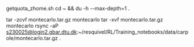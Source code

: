 getquota_zhome.sh
cd ~ && du -h --max-depth=1 .


tar -zcvf montecarlo.tar.gz montecarlo
tar -xvf montecarlo.tar.gz montecarlo
rsync -aP s230025@login2.gbar.dtu.dk:~/resquivel/RL/Training_notebooks/data/carpole/montecarlo.tar.gz .